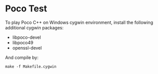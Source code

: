 # Poco Test

To play Poco C++ on Windows cygwin environment, install the following additional cygwin packages:
- libpoco-devel
- libpoco49
- openssl-devel

And compile by:

`make -f Makefile.cygwin`


